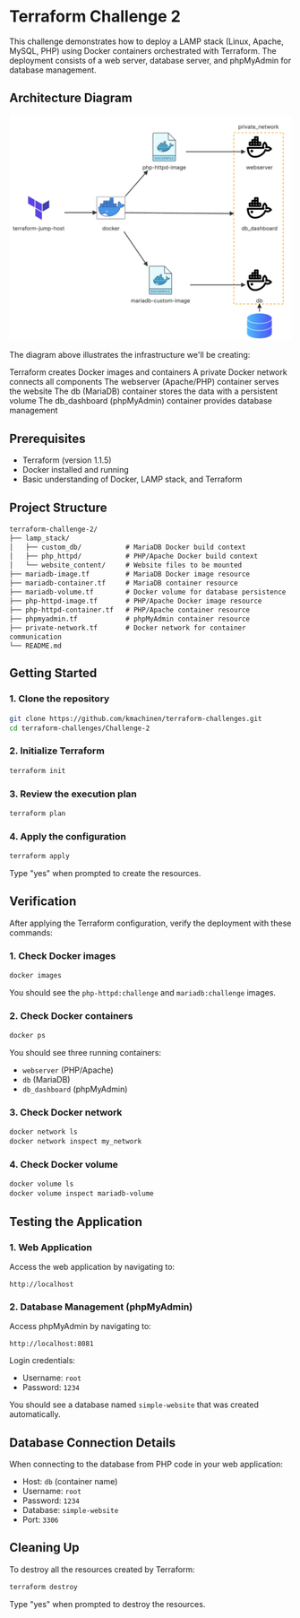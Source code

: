 # Terraform Challenge 2

This challenge demonstrates how to deploy a LAMP stack (Linux, Apache, MySQL, PHP) using Docker containers orchestrated with Terraform. The deployment consists of a web server, database server, and phpMyAdmin for database management.

## Architecture Diagram

![architecture](./architecture.png "Title")

The diagram above illustrates the infrastructure we'll be creating:

Terraform creates Docker images and containers
A private Docker network connects all components
The webserver (Apache/PHP) container serves the website
The db (MariaDB) container stores the data with a persistent volume
The db_dashboard (phpMyAdmin) container provides database management

## Prerequisites

- Terraform (version 1.1.5)
- Docker installed and running
- Basic understanding of Docker, LAMP stack, and Terraform

## Project Structure

```
terraform-challenge-2/
├── lamp_stack/
│   ├── custom_db/           # MariaDB Docker build context
│   ├── php_httpd/           # PHP/Apache Docker build context
│   └── website_content/     # Website files to be mounted
├── mariadb-image.tf         # MariaDB Docker image resource
├── mariadb-container.tf     # MariaDB container resource
├── mariadb-volume.tf        # Docker volume for database persistence
├── php-httpd-image.tf       # PHP/Apache Docker image resource
├── php-httpd-container.tf   # PHP/Apache container resource
├── phpmyadmin.tf            # phpMyAdmin container resource
├── private-network.tf       # Docker network for container communication
└── README.md
```

## Getting Started

### 1. Clone the repository

```bash
git clone https://github.com/kmachinen/terraform-challenges.git
cd terraform-challenges/Challenge-2
```

### 2. Initialize Terraform

```bash
terraform init
```

### 3. Review the execution plan

```bash
terraform plan
```

### 4. Apply the configuration

```bash
terraform apply
```

Type "yes" when prompted to create the resources.

## Verification

After applying the Terraform configuration, verify the deployment with these commands:

### 1. Check Docker images

```bash
docker images
```

You should see the `php-httpd:challenge` and `mariadb:challenge` images.

### 2. Check Docker containers

```bash
docker ps
```

You should see three running containers:

- `webserver` (PHP/Apache)
- `db` (MariaDB)
- `db_dashboard` (phpMyAdmin)

### 3. Check Docker network

```bash
docker network ls
docker network inspect my_network
```

### 4. Check Docker volume

```bash
docker volume ls
docker volume inspect mariadb-volume
```

## Testing the Application

### 1. Web Application

Access the web application by navigating to:

```
http://localhost
```

### 2. Database Management (phpMyAdmin)

Access phpMyAdmin by navigating to:

```
http://localhost:8081
```

Login credentials:

- Username: `root`
- Password: `1234`

You should see a database named `simple-website` that was created automatically.

## Database Connection Details

When connecting to the database from PHP code in your web application:

- Host: `db` (container name)
- Username: `root`
- Password: `1234`
- Database: `simple-website`
- Port: `3306`

## Cleaning Up

To destroy all the resources created by Terraform:

```bash
terraform destroy
```

Type "yes" when prompted to destroy the resources.
